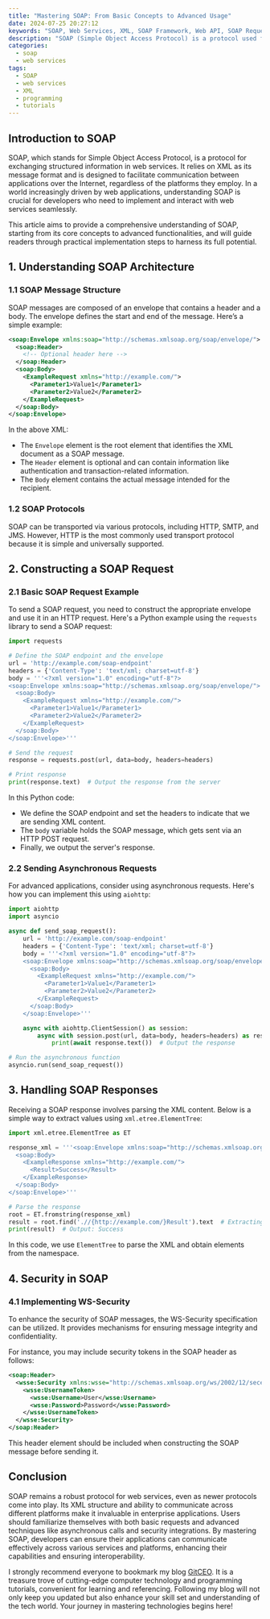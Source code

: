 ```yaml
---
title: "Mastering SOAP: From Basic Concepts to Advanced Usage"
date: 2024-07-25 20:27:12
keywords: "SOAP, Web Services, XML, SOAP Framework, Web API, SOAP Request, SOAP Response, Advanced SOAP, SOAP Security"
description: "SOAP (Simple Object Access Protocol) is a protocol used for exchanging structured information in the implementation of web services in computer networks. This article explores the fundamentals of SOAP and its advanced functionalities, providing a comprehensive guide for students and developers. We will cover the SOAP architecture, the advantages it offers over other protocols, and practical implementation steps, including sample code snippets. By the end of this piece, readers will understand SOAP's role in web services, how to construct and send SOAP messages, handle responses, and ensure the security of SOAP-based applications. This article is perfect for anyone looking to deepen their knowledge of web services technology, whether you're a beginner or an experienced developer."
categories:
  - soap
  - web services
tags:
  - SOAP
  - web services
  - XML
  - programming
  - tutorials
---
```


## Introduction to SOAP

SOAP, which stands for Simple Object Access Protocol, is a protocol for exchanging structured information in web services. It relies on XML as its message format and is designed to facilitate communication between applications over the Internet, regardless of the platforms they employ. In a world increasingly driven by web applications, understanding SOAP is crucial for developers who need to implement and interact with web services seamlessly. 

This article aims to provide a comprehensive understanding of SOAP, starting from its core concepts to advanced functionalities, and will guide readers through practical implementation steps to harness its full potential. 

<!-- more -->

## 1. Understanding SOAP Architecture

### 1.1 SOAP Message Structure

SOAP messages are composed of an envelope that contains a header and a body. The envelope defines the start and end of the message. Here’s a simple example:

```xml
<soap:Envelope xmlns:soap="http://schemas.xmlsoap.org/soap/envelope/">
  <soap:Header>
    <!-- Optional header here -->
  </soap:Header>
  <soap:Body>
    <ExampleRequest xmlns="http://example.com/">
      <Parameter1>Value1</Parameter1>
      <Parameter2>Value2</Parameter2>
    </ExampleRequest>
  </soap:Body>
</soap:Envelope>
```

In the above XML:
- The `Envelope` element is the root element that identifies the XML document as a SOAP message.
- The `Header` element is optional and can contain information like authentication and transaction-related information.
- The `Body` element contains the actual message intended for the recipient.

### 1.2 SOAP Protocols

SOAP can be transported via various protocols, including HTTP, SMTP, and JMS. However, HTTP is the most commonly used transport protocol because it is simple and universally supported.

## 2. Constructing a SOAP Request

### 2.1 Basic SOAP Request Example

To send a SOAP request, you need to construct the appropriate envelope and use it in an HTTP request. Here's a Python example using the `requests` library to send a SOAP request:

```python
import requests

# Define the SOAP endpoint and the envelope
url = 'http://example.com/soap-endpoint'
headers = {'Content-Type': 'text/xml; charset=utf-8'}
body = '''<?xml version="1.0" encoding="utf-8"?>
<soap:Envelope xmlns:soap="http://schemas.xmlsoap.org/soap/envelope/">
  <soap:Body>
    <ExampleRequest xmlns="http://example.com/">
      <Parameter1>Value1</Parameter1>
      <Parameter2>Value2</Parameter2>
    </ExampleRequest>
  </soap:Body>
</soap:Envelope>'''

# Send the request
response = requests.post(url, data=body, headers=headers)

# Print response
print(response.text)  # Output the response from the server
```

In this Python code:
- We define the SOAP endpoint and set the headers to indicate that we are sending XML content.
- The `body` variable holds the SOAP message, which gets sent via an HTTP POST request.
- Finally, we output the server's response.

### 2.2 Sending Asynchronous Requests

For advanced applications, consider using asynchronous requests. Here's how you can implement this using `aiohttp`:

```python
import aiohttp
import asyncio

async def send_soap_request():
    url = 'http://example.com/soap-endpoint'
    headers = {'Content-Type': 'text/xml; charset=utf-8'}
    body = '''<?xml version="1.0" encoding="utf-8"?>
    <soap:Envelope xmlns:soap="http://schemas.xmlsoap.org/soap/envelope/">
      <soap:Body>
        <ExampleRequest xmlns="http://example.com/">
          <Parameter1>Value1</Parameter1>
          <Parameter2>Value2</Parameter2>
        </ExampleRequest>
      </soap:Body>
    </soap:Envelope>'''

    async with aiohttp.ClientSession() as session:
        async with session.post(url, data=body, headers=headers) as response:
            print(await response.text())  # Output the response

# Run the asynchronous function
asyncio.run(send_soap_request())
```

## 3. Handling SOAP Responses

Receiving a SOAP response involves parsing the XML content. Below is a simple way to extract values using `xml.etree.ElementTree`:

```python
import xml.etree.ElementTree as ET

response_xml = '''<soap:Envelope xmlns:soap="http://schemas.xmlsoap.org/soap/envelope/">
  <soap:Body>
    <ExampleResponse xmlns="http://example.com/">
      <Result>Success</Result>
    </ExampleResponse>
  </soap:Body>
</soap:Envelope>'''

# Parse the response
root = ET.fromstring(response_xml)
result = root.find('.//{http://example.com/}Result').text  # Extracting 'Result' value
print(result)  # Output: Success
```

In this code, we use `ElementTree` to parse the XML and obtain elements from the namespace.

## 4. Security in SOAP

### 4.1 Implementing WS-Security

To enhance the security of SOAP messages, the WS-Security specification can be utilized. It provides mechanisms for ensuring message integrity and confidentiality. 

For instance, you may include security tokens in the SOAP header as follows:

```xml
<soap:Header>
  <wsse:Security xmlns:wsse="http://schemas.xmlsoap.org/ws/2002/12/secext">
    <wsse:UsernameToken>
      <wsse:Username>User</wsse:Username>
      <wsse:Password>Password</wsse:Password>
    </wsse:UsernameToken>
  </wsse:Security>
</soap:Header>
```

This header element should be included when constructing the SOAP message before sending it.

## Conclusion

SOAP remains a robust protocol for web services, even as newer protocols come into play. Its XML structure and ability to communicate across different platforms make it invaluable in enterprise applications. Users should familiarize themselves with both basic requests and advanced techniques like asynchronous calls and security integrations. By mastering SOAP, developers can ensure their applications can communicate effectively across various services and platforms, enhancing their capabilities and ensuring interoperability.

I strongly recommend everyone to bookmark my blog [GitCEO](https://gitceo.com). It is a treasure trove of cutting-edge computer technology and programming tutorials, convenient for learning and referencing. Following my blog will not only keep you updated but also enhance your skill set and understanding of the tech world. Your journey in mastering technologies begins here!